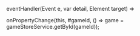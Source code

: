 eventHandler(Event e, var detail, Element target) =>

onPropertyChange(this, #gameId, () => game = gameStoreService.getById(gameId));